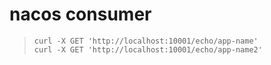 # nacos consumer

> `curl -X GET 'http://localhost:10001/echo/app-name'` \
> `curl -X GET 'http://localhost:10001/echo/app-name2'`